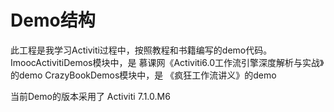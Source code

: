 # Demo结构
此工程是我学习Activiti过程中，按照教程和书籍编写的demo代码。
ImoocActivitiDemos模块中，是 慕课网《Activiti6.0工作流引擎深度解析与实战》的demo
CrazyBookDemos模块中，是 《疯狂工作流讲义》的demo

当前Demo的版本采用了 Activiti 7.1.0.M6